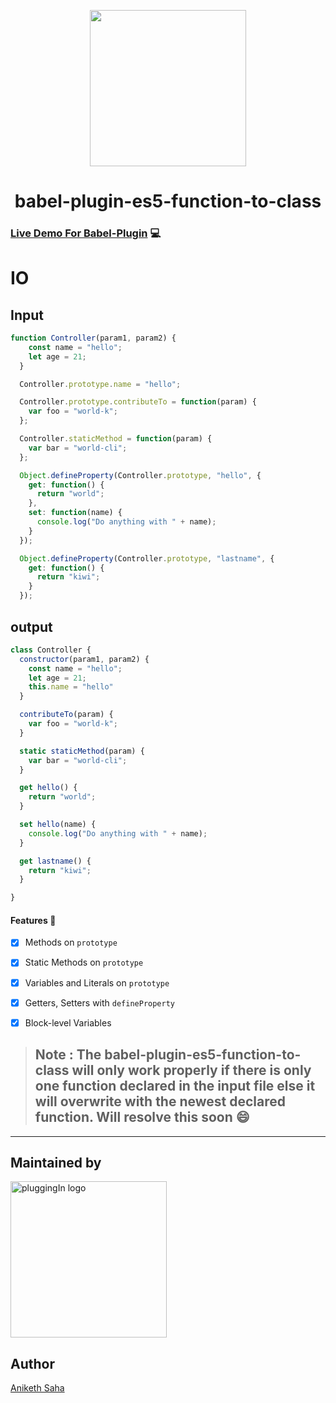 <p align="center">
  <img src="https://imgur.com/npZZj93.png" width="250px" />
</p>

<h1 align="center">babel-plugin-es5-function-to-class</h1>

### [Live Demo For Babel-Plugin](https://astexplorer.net/#/gist/bcd1d38ee27499e69cff92b8b0801c38/latest) 💻

# IO

## Input
```javascript
function Controller(param1, param2) {
    const name = "hello";
    let age = 21;
  }

  Controller.prototype.name = "hello";

  Controller.prototype.contributeTo = function(param) {
    var foo = "world-k";
  };

  Controller.staticMethod = function(param) {
    var bar = "world-cli";
  };

  Object.defineProperty(Controller.prototype, "hello", {
    get: function() {
      return "world";
    },
    set: function(name) {
      console.log("Do anything with " + name);
    }
  });

  Object.defineProperty(Controller.prototype, "lastname", {
    get: function() {
      return "kiwi";
    }
  });
```

## output
```javascript
class Controller {
  constructor(param1, param2) {
    const name = "hello";
    let age = 21;
    this.name = "hello"
  }

  contributeTo(param) {
    var foo = "world-k";
  }

  static staticMethod(param) {
    var bar = "world-cli";
  }

  get hello() {
    return "world";
  }

  set hello(name) {
    console.log("Do anything with " + name);
  }

  get lastname() {
    return "kiwi";
  }

}
```
#### Features :100:
- [x] Methods on `prototype`
- [x] Static Methods on `prototype`
- [x] Variables and Literals on `prototype`
- [x] Getters, Setters with `defineProperty`
- [x] Block-level Variables


 > ## Note : The babel-plugin-es5-function-to-class will only work properly if there is only one function declared in the input file else it will overwrite with the newest declared function. Will resolve this soon  :smile:

---

## Maintained by 

<img alt="pluggingIn logo" src="https://imgur.com/kjyrz79.png" width="250px" />

## Author

[Aniketh Saha](https://twitter.com/__ANIX__)
